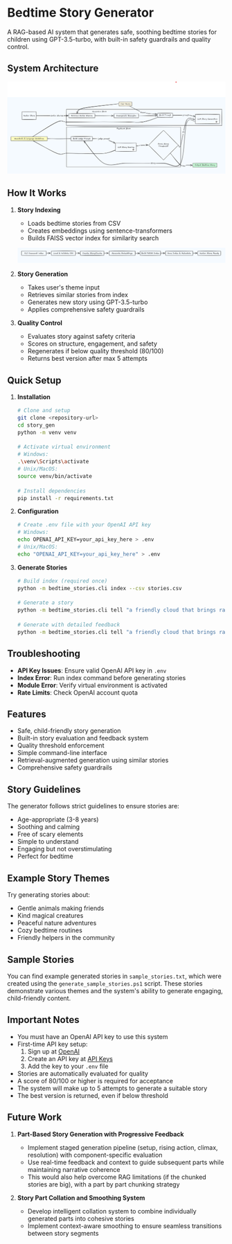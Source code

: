 ﻿# Bedtime Story Generator

A RAG-based AI system that generates safe, soothing bedtime stories for children using GPT-3.5-turbo, with built-in safety guardrails and quality control.

## System Architecture

![Block Diagram](block_diagram.png)

## How It Works

1. **Story Indexing**
   - Loads bedtime stories from CSV
   - Creates embeddings using sentence-transformers
   - Builds FAISS vector index for similarity search

   ![Vector Store Building](vector_build.png)

2. **Story Generation**
   - Takes user's theme input
   - Retrieves similar stories from index
   - Generates new story using GPT-3.5-turbo
   - Applies comprehensive safety guardrails

3. **Quality Control**
   - Evaluates story against safety criteria
   - Scores on structure, engagement, and safety
   - Regenerates if below quality threshold (80/100)
   - Returns best version after max 5 attempts

## Quick Setup

1. **Installation**
   ```bash
   # Clone and setup
   git clone <repository-url>
   cd story_gen
   python -m venv venv

   # Activate virtual environment
   # Windows:
   .\venv\Scripts\activate
   # Unix/MacOS:
   source venv/bin/activate

   # Install dependencies
   pip install -r requirements.txt
   ```

2. **Configuration**
   ```bash
   # Create .env file with your OpenAI API key
   # Windows:
   echo OPENAI_API_KEY=your_api_key_here > .env
   # Unix/MacOS:
   echo "OPENAI_API_KEY=your_api_key_here" > .env
   ```

3. **Generate Stories**
   ```bash
   # Build index (required once)
   python -m bedtime_stories.cli index --csv stories.csv

   # Generate a story
   python -m bedtime_stories.cli tell "a friendly cloud that brings rainbow rain"

   # Generate with detailed feedback
   python -m bedtime_stories.cli tell "a friendly cloud that brings rainbow rain" --verbose
   ```

## Troubleshooting

- **API Key Issues**: Ensure valid OpenAI API key in `.env`
- **Index Error**: Run index command before generating stories
- **Module Error**: Verify virtual environment is activated
- **Rate Limits**: Check OpenAI account quota

## Features

- Safe, child-friendly story generation
- Built-in story evaluation and feedback system
- Quality threshold enforcement
- Simple command-line interface
- Retrieval-augmented generation using similar stories
- Comprehensive safety guardrails

## Story Guidelines

The generator follows strict guidelines to ensure stories are:
- Age-appropriate (3-8 years)
- Soothing and calming
- Free of scary elements
- Simple to understand
- Engaging but not overstimulating
- Perfect for bedtime

## Example Story Themes

Try generating stories about:
- Gentle animals making friends
- Kind magical creatures
- Peaceful nature adventures
- Cozy bedtime routines
- Friendly helpers in the community

## Sample Stories

You can find example generated stories in `sample_stories.txt`, which were created using the `generate_sample_stories.ps1` script. These stories demonstrate various themes and the system's ability to generate engaging, child-friendly content.

## Important Notes

- You must have an OpenAI API key to use this system
- First-time API key setup:
  1. Sign up at [OpenAI](https://platform.openai.com/signup)
  2. Create an API key at [API Keys](https://platform.openai.com/api-keys)
  3. Add the key to your `.env` file
- Stories are automatically evaluated for quality
- A score of 80/100 or higher is required for acceptance
- The system will make up to 5 attempts to generate a suitable story
- The best version is returned, even if below threshold

## Future Work

1. **Part-Based Story Generation with Progressive Feedback**
   - Implement staged generation pipeline (setup, rising action, climax, resolution) with component-specific evaluation
   - Use real-time feedback and context to guide subsequent parts while maintaining narrative coherence
   - This would also help overcome RAG limitations (if the chunked stories are big), with a part by part chunking strategy

2. **Story Part Collation and Smoothing System**
   - Develop intelligent collation system to combine individually generated parts into cohesive stories
   - Implement context-aware smoothing to ensure seamless transitions between story segments

